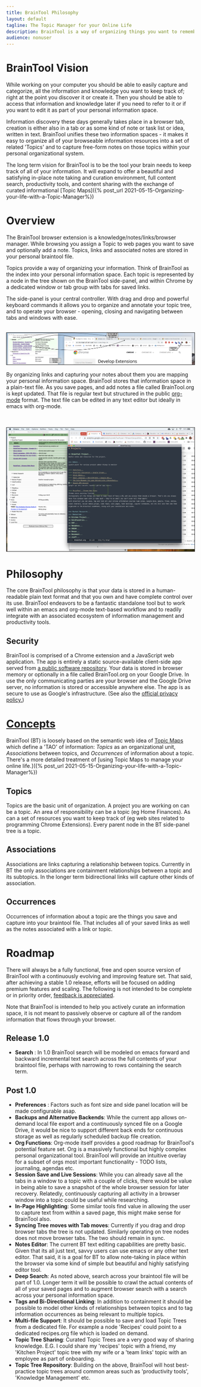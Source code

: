 ```yaml
---
title: BrainTool Philosophy
layout: default
tagline: The Topic Manager for your Online Life
description: BrainTool is a way of organizing things you want to remember and get back to, using notes and a nested topic tree. Its also a better way to control your browser.
audience: nonuser
---
```


# BrainTool Vision
While working on your computer you should be able to easily capture and categorize, all the information and knowledge you want to keep track of; right at the point you discover it or create it. Then you should be able to access that information and knowledge later if you need to refer to it or if you want to edit it as part of your personal information space.

Information discovery these days generally takes place in a browser tab, creation is either also in a tab or as some kind of note or task list or idea, written in text. BrainTool unifies these two information spaces - it makes it easy to organize all of your browseable information resources into a set of related 'Topics' and to capture free-form notes on those topics within your personal organizational system.

The long term vision for BrainTool is to be the tool your brain needs to keep track of all of your information. It will expand to offer a beautiful and satisfying in-place note taking and curation environment, full content search, productivity tools, and content sharing with the exchange of curated informational [Topic Maps]({% post_url 2021-05-15-Organizing-your-life-with-a-Topic-Manager%})

# Overview
The BrainTool browser extension is a knowledge/notes/links/browser manager. While browsing you assign a Topic to web pages you want to save and optionally add a note. Topics, links and associated notes are stored in your personal braintool file. 

Topics provide a way of organizing your information. Think of BrainTool as the index into your personal information space. Each topic is represented by a node in the tree shown on the BrainTool side-panel, and within Chrome by a dedicated window or tab group with tabs for saved links. 

The side-panel is your central controller. With drag and drop and powerful keyboard commands it allows you to organize and annotate your topic tree, and to operate your browser - opening, closing and navigating between tabs and windows with ease.

<br/>
<img src="/site/bt-screenshot1.png" style="border:solid; border-width:thin;">

By organizing links and capturing your notes about them you are mapping your personal information space. BrainTool stores that information space in a plain-text file. As you save pages, and add notes a file called BrainTool.org is kept updated. That file is regular text but structured in the public [org-mode](http://orgmode.org) format. The text file can be edited in any text editor but ideally in emacs with org-mode.
<!--
<br/>
<br/><br/>
<img src="/site/bt-screenshot4.png" style="border:solid; width:50%; border-width:thin;">
-->
<br/><br/>
<img src="/site/ScreenShot.png" style="border:solid; border-width:thin;" alt="Screenshot showing BrainTool with emacs and Chrome views">
# Philosophy
The core BrainTool philosophy is that your data is stored in a human-readable plain text format and that you own and have complete control over its use. BrainTool endeavors to be a fantastic standalone tool but to work well within an emacs and org-mode text-based workflow and to readily integrate with an associated ecosystem of information management and productivity tools.

## Security
BrainTool is comprised of a Chrome extension and a JavaScript web application. The app is entirely a static source-available client-side app served from [a public software repository](https://github.com/tconfrey/BrainTool). Your data is stored in browser memory or optionally in a file called BrainTool.org on your Google Drive. In use the only communicating parties are your browser and the Google Drive server, no information is stored or accessible anywhere else. The app is as secure to use as Google's infrastructure. (See also the [official privacy policy.](./BrainToolPrivacyPolicy.pdf))

# <A href="#concepts">Concepts</A>
BrainTool (BT) is loosely based on the semantic web idea of [Topic Maps](https://ontopia.net/topicmaps/materials/tao.html) which define a 'TAO' of information: _Topics_ as an organizational unit, _Associations_ between topics, and _Occurrences_ of information about a topic. There's a more detailed treatment of [using Topic Maps to manage your online life.]({% post_url 2021-05-15-Organizing-your-life-with-a-Topic-Manager%})

## Topics
Topics are the basic unit of organization. A project you are working on can be a topic. An area of responsibility can be a topic (eg Home Finances). As can a set of resources you want to keep track of (eg web sites related to programming Chrome Extensions). Every parent node in the BT side-panel tree is a topic.

## Associations
Associations are links capturing a relationship between topics. Currently in BT the only associations are containment relationships between a topic and its subtopics. In the longer term bidirectional links will capture other kinds of association.

## Occurrences
Occurrences of information about a topic are the things you save and capture into your braintool file. That includes all of your saved links as well as the notes associated with a link or topic.

# Roadmap
There will always be a fully functional, free and open source version of BrainTool with a continuously evolving and improving feature set. That said, after achieving a stable 1.0 release, efforts will be focused on adding premium features and scaling. The following is not intended to be complete or in priority order, [feedback is appreciated](https://groups.google.com/u/0/g/braintool-discussion).

Note that BrainTool is intended to help you actively curate an information space, it is not meant to passively observe or capture all of the random information that flows through your browser.

## Release 1.0
- **Search** : In 1.0 BrainTool search will be modeled on emacs forward and backward incremental text search across the full contents of your braintool file, perhaps with narrowing to rows containing the search term.

## Post 1.0
- **Preferences** : Factors such as font size and side panel location will be made configurable asap.
- **Backups and Alternative Backends**: While the current app allows on-demand local file export and a continuously synced file on a Google Drive, it would be nice to support different back ends for continuous storage as well as regularly scheduled backup file creation.
- **Org Functions**: Org-mode itself provides a good roadmap for BrainTool's potential feature set. Org is a massively functional but highly complex personal organizational tool. BrainTool will provide an intuitive overlay for a subset of orgs most important functionality - TODO lists, journaling, agendas etc.
- **Session Save and Live Sessions**: While you can already save all the tabs in a window to a topic with a couple of clicks, there would be value in being able to save a snapshot of the whole browser session for later recovery. Relatedly, continuously capturing all activity in a browser window into a topic could be useful while researching.
- **In-Page Highlighting**: Some similar tools find value in allowing the user to capture text from within a saved page, this might make sense for BrainTool also.
- **Syncing Tree moves with Tab moves**: Currently if you drag and drop browser tabs the tree is not updated. Similarly operating on tree nodes does not move browser tabs. The two should remain in sync.
- **Notes Editor**: The current BT text editing capabilities are pretty basic. Given that its all just text, savvy users can use emacs or any other text editor. That said, it is a goal for BT to allow note-taking in place within the browser via some kind of simple but beautiful and highly satisfying editor tool.
- **Deep Search**: As noted above, search across your braintool file will be part of 1.0. Longer term it will be possible to crawl the actual contents of all of your saved pages and to augment browser search with a search across your personal information space.
- **Tags and Bi-Directional Linking**: In addition to containment it should be possible to model other kinds of relationships between topics and to tag information occurrences as being relevant to multiple topics.
- **Multi-file Support**: It should be possible to save and load Topic Trees from a dedicated file. For example a node 'Recipes' could point to a dedicated recipes.org file which is loaded on demand.
- **Topic Tree Sharing**: Curated Topic Trees are a very good way of sharing knowledge. E.G. I could share my 'recipes' topic with a friend, my 'Kitchen Project' topic tree with my wife or a 'team links' topic with an employee as part of onboarding.
- **Topic Tree Repository**: Building on the above, BrainTool will host best-practice topic trees around common areas such as 'productivity tools', 'Knowledge Management' etc.
